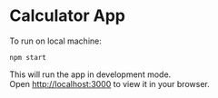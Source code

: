# Calculator App

To run on local machine:

```
npm start
```

This will run the app in development mode. \
Open [http://localhost:3000](http://localhost:3000) to view it in your browser.
